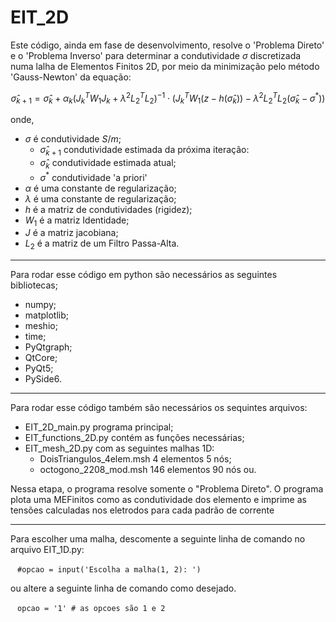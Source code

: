 # EIT_2D


Este código, ainda em fase de desenvolvimento,  resolve o 'Problema Direto' e o 'Problema Inverso' para determinar a condutividade  $\sigma$ discretizada numa lalha de Elementos Finitos 2D, por meio da minimização pelo método 'Gauss-Newton' da equação: 



$$
\hat{\sigma}_{k+1} = \hat{\sigma}_k + \alpha_k
\left( J_k^T W_1 J_k + \lambda^2 L_2^T L_2 \right)^{-1}
\cdot \left( J_k^T W_1 (z - h(\hat{\sigma}_k)) - \lambda^2 L_2^T L_2 (\hat{\sigma}_k - \sigma^*) \right)
$$


onde,
- $\sigma$ é condutividade $S/m$;
  - $\hat{\sigma}_{k+1}$ condutividade estimada da próxima iteração:
  - $\hat{\sigma}_k$ condutividade estimada atual;
  - $\sigma^*$ condutividade 'a priori'
- $\alpha$ é uma constante de regularização;
- $\lambda$ é uma constante de regularização;
- $h$ é a matriz de condutividades (rigidez);
- $W_1$ é a matriz Identidade;
- $J$ é a matriz jacobiana;
- $L_2$ é a matriz de um Filtro Passa-Alta.

---

Para rodar esse código em python são necessários as seguintes bibliotecas;
- numpy;
- matplotlib;
- meshio;
- time;
- PyQtgraph;
- QtCore;
- PyQt5;
- PySide6.

---

Para rodar esse código também são necessários os sequintes arquivos:
- EIT_2D_main.py programa principal;
- EIT_functions_2D.py contém as funções necessárias;
- EIT_mesh_2D.py com as seguintes malhas 1D:
  - DoisTriangulos_4elem.msh 4 elementos 5 nós;
  - octogono_2208_mod.msh 146 elementos 90 nós ou.

    
Nessa etapa, o programa resolve somente o "Problema Direto". 
O programa plota uma MEFinitos como as condutividade dos elemento e
imprime as tensões calculadas nos eletrodos para cada padrão de corrente

---

Para escolher uma malha, descomente a seguinte linha de comando no arquivo EIT_1D.py:

` ` `
#opcao = input('Escolha a malha(1, 2): ')
` ` ` 

ou altere a seguinte linha de comando como desejado.

` ` `
opcao = '1' # as opcoes são 1 e 2
` ` ` 



